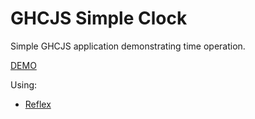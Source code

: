 # GHCJS Simple Clock

Simple GHCJS application demonstrating time operation.

[DEMO](https://kayhide.github.io/just-clock/index.html)

Using:

- [Reflex](https://github.com/reflex-frp/reflex)
